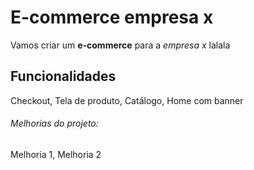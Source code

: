 # E-commerce empresa x

Vamos criar um **e-commerce** para a *empresa x* lalala

## Funcionalidades

Checkout, Tela de produto, Catálogo, Home com banner

###### Melhorias do projeto:

Melhoria 1, Melhoria 2